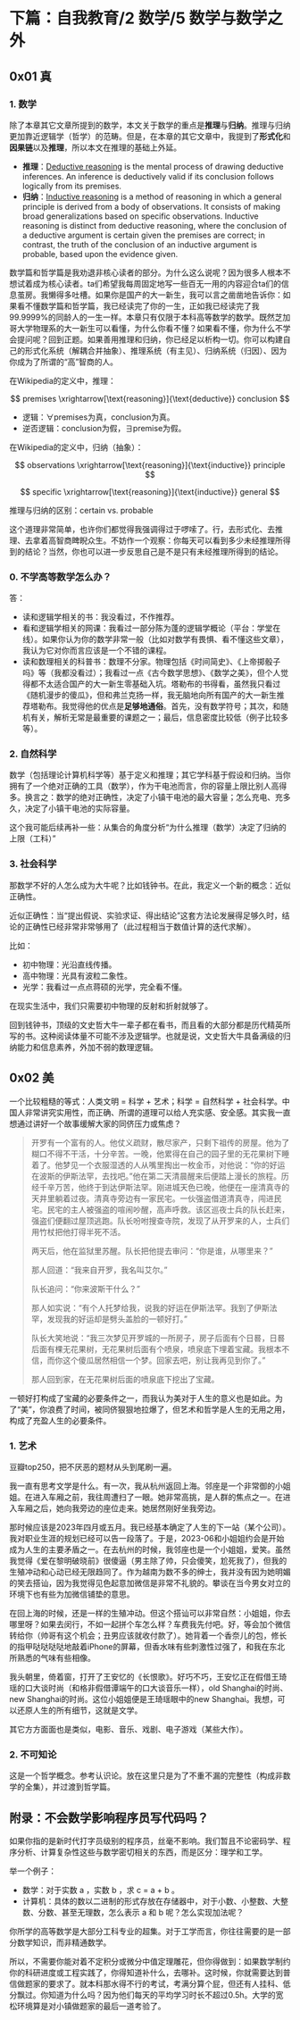 # 下篇：自我教育/2 数学/5 数学与数学之外

## 0x01 真

### 1. 数学

除了本章其它文章所提到的数学，本文关于数学的重点是**推理**与**归纳**。推理与归纳更加靠近逻辑学（哲学）的范畴。但是，在本章的其它文章中，我提到了**形式化**和**因果链**以及**推理**，所以本文在推理的基础上外延。

- **推理**：[Deductive reasoning](https://en.wikipedia.org/wiki/Deductive_reasoning) is the mental process of drawing deductive inferences. An inference is deductively valid if its conclusion follows logically from its premises.
- **归纳**：[Inductive reasoning](https://en.wikipedia.org/wiki/Inductive_reasoning) is a method of reasoning in which a general principle is derived from a body of observations. It consists of making broad generalizations based on specific observations. Inductive reasoning is distinct from deductive reasoning, where the conclusion of a deductive argument is certain given the premises are correct; in contrast, the truth of the conclusion of an inductive argument is probable, based upon the evidence given.

数学篇和哲学篇是我劝退非核心读者的部分。为什么这么说呢？因为很多人根本不想试着成为核心读者。ta们希望我每周固定地写一些百无一用的内容迎合ta们的信息茧房。我懒得多吐槽。如果你是国产的大一新生，我可以言之凿凿地告诉你：如果看不懂数学篇和哲学篇，我已经读完了你的一生，正如我已经读完了我99.9999%的同龄人的一生一样。本章只有仅限于本科高等数学的数学。既然芝加哥大学物理系的大一新生可以看懂，为什么你看不懂？如果看不懂，你为什么不学会提问呢？回到正题。如果善用推理和归纳，你已经足以析构一切。你可以构建自己的形式化系统（解耦合并抽象）、推理系统（有主见）、归纳系统（归因）、因为你成为了所谓的“高”智商的人。

在Wikipedia的定义中，推理：

$$
premises \xrightarrow[\text{reasoning}]{\text{deductive}} conclusion
$$

- 逻辑：$\forall$premises为真，conclusion为真。
- 逆否逻辑：conclusion为假，$\exists$premise为假。

在Wikipedia的定义中，归纳（抽象）：

$$
observations \xrightarrow[\text{reasoning}]{\text{inductive}} principle
$$

$$
specific \xrightarrow[\text{reasoning}]{\text{inductive}} general
$$

推理与归纳的区别：certain vs. probable

这个道理非常简单，也许你们都觉得我强调得过于啰嗦了。行，去形式化、去推理、去拿着高智商睥睨众生。不妨作一个观察：你每天可以看到多少未经推理所得到的结论？当然，你也可以进一步反思自己是不是只有未经推理所得到的结论。

### 0. 不学高等数学怎么办？

答：

- 读和逻辑学相关的书：我没看过，不作推荐。
- 看和逻辑学相关的网课：我看过一部分陈为蓬的逻辑学概论（平台：学堂在线）。如果你认为你的数学非常一般（比如对数学有畏惧、看不懂这些文章），我认为它对你而言应该是一个不错的课程。
- 读和数理相关的科普书：数理不分家。物理包括《时间简史》、《上帝掷骰子吗》等（我都没看过）；我看过一点《古今数学思想》、《数学之美》，但个人觉得都不太适合国产的大一新生零基础入坑。塔勒布的书得看，虽然我只看过《随机漫步的傻瓜》，但和弗兰克扬一样，我无脑地向所有国产的大一新生推荐塔勒布。我觉得他的优点是**足够地通俗**。首先，没有数学符号；其次，和随机有关，解析无常是最重要的课题之一；最后，信息密度比较低（例子比较多等）。

### 2. 自然科学

数学（包括理论计算机科学等）基于定义和推理；其它学科基于假设和归纳。当你拥有了一个绝对正确的工具（数学），作为干电池而言，你的容量上限比别人高得多。换言之：数学的绝对正确性，决定了小镇干电池的最大容量；怎么充电、充多久，决定了小镇干电池的实际容量。

这个我可能后续再补一些：从集合的角度分析“为什么推理（数学）决定了归纳的上限（工科）”

### 3. 社会科学

那数学不好的人怎么成为大牛呢？比如钱钟书。在此，我定义一个新的概念：近似正确性。

近似正确性：当“提出假说、实验求证、得出结论”这套方法论发展得足够久时，结论的正确性已经非常非常够用了（此过程相当于数值计算的迭代求解）。

比如：

- 初中物理：光沿直线传播。
- 高中物理：光具有波粒二象性。
- 光学：我看过一点点蒋硕的光学，完全看不懂。

在现实生活中，我们只需要初中物理的反射和折射就够了。

回到钱钟书，顶级的文史哲大牛一辈子都在看书，而且看的大部分都是历代精英所写的书。这种阅读体量不可能不涉及逻辑学。也就是说，文史哲大牛具备满级的归纳能力和信息素养，外加不弱的数理逻辑。

## 0x02 美

一个比较粗糙的等式：人类文明 = 科学 + 艺术；科学 = 自然科学 + 社会科学。中国人非常讲究实用性，而正确、所谓的道理可以给人充实感、安全感。其实我一直想通过讲好一个故事缓解大家的同侪压力或焦虑？

> 开罗有一个富有的人。他仗义疏财，散尽家产，只剩下祖传的房屋。他为了糊口不得不干活，十分辛苦。一晚，他累得在自己的园子里的无花果树下睡着了。他梦见一个衣服湿透的人从嘴里掏出一枚金币，对他说：“你的好运在波斯的伊斯法罕，去找吧。”他在第二天清晨醒来后便踏上漫长的旅程。历经千辛万苦，他终于到达伊斯法罕。刚进城天色已晚，他便在一座清真寺的天井里躺着过夜。清真寺旁边有一家民宅。一伙强盗借道清真寺，闯进民宅。民宅的主人被强盗的喧闹吵醒，高声呼救。该区巡夜士兵的队长赶来，强盗们便翻过屋顶逃跑。队长吩咐搜查寺院，发现了从开罗来的人，士兵们用竹杖把他打得半死不活。
>
> 两天后，他在监狱里苏醒。队长把他提去审问：“你是谁，从哪里来？”
>
> 那人回道：“我来自开罗，我名叫艾尔。”
>
> 队长追问：“你来波斯干什么？”
>
> 那人如实说：“有个人托梦给我，说我的好运在伊斯法罕。我到了伊斯法罕，发现我的好运却是劈头盖脸的一顿好打。”
>
> 队长大笑地说：“我三次梦见开罗城的一所房子，房子后面有个日晷，日晷后面有棵无花果树，无花果树后面有个喷泉，喷泉底下埋着宝藏。我根本不信，而你这个傻瓜居然相信一个梦。回家去吧，别让我再见到你了。”
>
> 那人回到家，在无花果树后面的喷泉底下挖出了宝藏。

一顿好打构成了宝藏的必要条件之一，而我认为美对于人生的意义也是如此。为了“美”，你浪费了时间，被同侪狠狠地拉爆了，但艺术和哲学是人生的无用之用，构成了充盈人生的必要条件。

### 1. 艺术

豆瓣top250，把不厌恶的题材从头到尾刷一遍。

我一直有思考文学是什么。有一次，我从杭州返回上海。邻座是一个非常御的小姐姐。在进入车厢之前，我往周遭扫了一眼。她非常高挑，是人群的焦点之一。在进入车厢之后，她向我旁边的座位走来。她居然刚好坐我旁边。

那时候应该是2023年四月或五月。我已经基本确定了人生的下一站（某个公司）。我对职业生涯的规划已经可以告一段落了。于是，2023-06和小姐姐约会是开始成为人生的主要矛盾之一。在去杭州的时候，我邻座也是一个小姐姐，爱笑。虽然我觉得《爱在黎明破晓前》很傻逼（男主除了帅，只会傻笑，尬死我了），但我的生殖冲动和心动已经无限趋同了。作为越南为数不多的绅士，我并没有因为她明媚的笑去搭讪，因为我觉得见色起意加微信是非常不礼貌的。攀谈在当今男女对立的环境下也有些为加微信铺垫的意思。

在回上海的时候，还是一样的生殖冲动。但这个搭讪可以非常自然：小姐姐，你去哪里呀？如果去闵行，不如一起拼个车怎么样？车费我先付吧。好，等会加个微信转给你（帅哥有这个机会；丑男应该就收付款了）。她背着一个香奈儿的包，修长的指甲哒哒哒哒地敲着iPhone的屏幕，但香水味有些刺激性过强了，和我在东北所熟悉的气味有些相像。

我头朝里，倚着窗，打开了王安忆的《长恨歌》。好巧不巧，王安忆正在假借王琦瑶的口大谈时尚（和格非假借谭端午的口大谈音乐一样），old Shanghai的时尚、new Shanghai的时尚。这位小姐姐便是王琦瑶眼中的new Shanghai。我想，可以还原人生的所有细节，这就是文学。

其它方方面面也是类似，电影、音乐、戏剧、电子游戏（某些大作）。

### 2. 不可知论

这是一个哲学概念。参考认识论。放在这里只是为了不重不漏的完整性（构成非数学的全集），并过渡到哲学篇。

## 附录：不会数学影响程序员写代码吗？

如果你指的是新时代打字员级别的程序员，丝毫不影响。我们暂且不论密码学、程序分析、计算复杂性这些与数学密切相关的东西，而是区分：理学和工学。

举一个例子：

- 数学：对于实数 a ，实数 b ，求 c = a + b 。
- 计算机：具体的数以二进制的形式存放在存储器中，对于小数、小整数、大整数、分数、甚至无理数，怎么表示 a 和 b 呢？怎么实现加法呢？

你所学的高等数学是大部分工科专业的超集。对于工学而言，你往往需要的是一部分数学知识，而非精通数学。

所以，不需要你能对着不定积分或微分中值定理雕花，但你得做到：如果数学制约你的科研进度或工程实践了，你得知道补什么，去哪补。这时候，你就需要达到普信做题家的要求了。就本科那水得不行的考试，考满分算个屁，但还有人挂科、低分飘过。你知道为什么吗？因为他们每天的平均学习时长不超过0.5h。大学的宽松环境算是对小镇做题家的最后一道考验了。